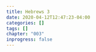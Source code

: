 ```yaml
---
title: Hebrews 3
date: 2020-04-12T12:47:23-04:00
categories: []
tags: []
chapter: "003"
inprogress: false
---
```


